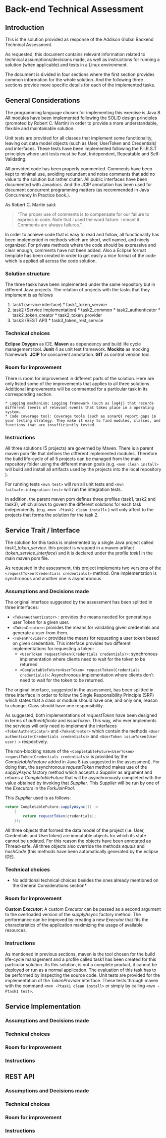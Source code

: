 # Back-end Technical Assessment

## Introduction
This is the solution provided as response of the Addison Global Backend Technical Assessment. 

As requested, this document contains relevant information related to technical assumptions/decisions made, as well as instructions for running a solution (when applicable) and tests in a Linux environment.

The document is divided in four sections where the first section provides common information for the whole solution. And the following three sections provide more specific details for each of the implemented tasks.

## General Considerations

The programming language chosen for implementing this exercise is Java 8.  All modules have been implemented following the SOLID design principles (promoted by Robert C. Martin) in order to provide a more understandable, flexible and maintainable solution. 

Unit tests are provided for all classes that implement some functionality, leaving out data model objects (such as User, UserToken and Credentials) and interfaces. These tests have been implemented following the F.I.R.S.T principles where unit tests must be Fast, Independent, Repeatable and Self-Validating.

All provided code has been properly commented. Comments have been kept to minimal use, avoiding redundant and noise comments that add no value to the solution but rather clutter. All public interfaces have been documented with Javadocs. And the JCIP annotation has been used for document concurrent programming matters (as recommended in Java Concurrency In Practice book.). 

As Robert C. Martin said: 
> "The proper use of comments is to compensate for our failure to express in code. Note that I used the word failure. I meant it. Comments are always failures.". 

In order to achieve code that is easy to read and follow, all functionality has been implemented in methods which are short, well named, and nicely organized. For private methods where the code should be expressive and clear enough, comments have not been added. Also a Eclipse format template has been created in order to get easily a nice format of the code which is applied all across the code solution.

### Solution structure

The three tasks have been implemented under the same repository but in different Java projects. The relation of projects with the tasks that they implement is as follows

  1. task1 (service interface)
  	* task1_token_service
  2. task2 (Service Implementation)
	* task2_common
	* task2_authenticator
	* task2_token_creator
	* task2_token_provider
  3. task3 (REST API)
  	* task3_token_rest_service
	
### Technical choices
**Eclipse Oxygen** as IDE. 
**Maven** as dependency and build life cycle management tool. 
**Junit** 4 as unit test framework.
**Mockito** as mocking framework.
**JCIP** for concurrent annotation.
**GIT** as control version tool. 
 
### Room for improvement

There is room for improvement in different parts of the solution. Here are only listed some of the improvements that applies to all three solutions. Additional improvements will be commented for a particular task in its corresponding section.

	* Logging mechanism: Logging framework (such as log4j) that records different levels of relevant events that takes place in a operating system. 
	* Code coverage tool: Coverage tools (such as sonarQ) report gaps in your testing strategy. They make it easy to find modules, classes, and functions that are insufficiently tested. 

### Instructions 
All three solutions (5 projects) are governed by Maven. There is a parent maven pom file that defines the different implemented modules. Therefore the build life-cycle of all 5 projects can be managed from the main repository folder using the different maven goals (e.g. `<mvn clean install>` will build and install all artifacts used by the projects into the local repository ). 

For running tests `<mvn test>` will run all unit tests and `<mvn failsafe:integration-test>` will run the integration tests. 

In addition, the parent maven pom defines three profiles (task1, task2 and task3), which allows to govern the different solutions for each task independently. (e.g. `<mvn -Ptask2 clean install>` ) will only affect to the projects that forms the solution for the task 2.   


## Service Trait / Interface

The solution for this tasks is implemented by a single Java project called *task1_token_service*. this project is wrapped in a maven artifact (*token_service_interface*) and it is declared under the profile *task1* in the main maven pom file. 

As requested in the assessment, this project implements two versions of the `<requestToken(Credentials credentials)>` method. One implementation is synchronous and another one is asynchronous.
 
### Assumptions and Decisions made

The original interface suggested by the assessment has been splitted in three interfaces:  
 - `<TokenAuthenticator>` : provides the means needed for generating a user Token for a given user.
 - `<TokenCreator>`: provides the means for validating given credentials and generate a user from them.
 - `<TokenProvider>`: provides the means for requesting a user token based on given credentials. This interface provides two different implementations for requesting a token:
 	- `<UserToken requestToken(Credentials credentials)>`: synchronous implementation where clients need to wait for the token to be returned
 	- `<CompletableFuture<UserToken> requestToken(Credentials credentials)>`: Asynchronous implementation where clients don't need to wait for the token to be returned.
 	
The original interface, suggested in the assessment, has been splitted in three interface in order to follow the Single Responsibility Principle (SRP) which states that a class or module should have one, and only one, reason to change. Class should have one responsibility. 

As suggested, both implementations of *requestToken* have been designed in terms of *authentificate* and *issueToken*. This way, who ever implements the services will only need to implement the interfaces `<TokenAuthenticator>` and `<TokenCreator>` which contain the methods `<User authenticate(Credentials credentials)>` and `<UserToken issueToken(User user) >` respectively.

The non-blocking nature of the `<CompletableFuture<UserToken> requestToken(Credentials credentials)>` is provided by the *CompletableFeature* added in Java 8 (as suggested in the assessment). For doing that, the asynchronous *requestToken* method makes use of the *supplyAsync* factory method which accepts a *Supplier* as argument and returns a *CompletableFuture* that will be asynchronously completed with the value obtained by invoking that *Supplier*. This *Supplier* will be run by one of the *Executors* in the *ForkJoinPool*.   

This *Supplier* used is as follows:

```java
return CompletableFuture.supplyAsync(() ->
	{
	    return requestToken(credentials);
	});
``` 

All three objects that formed the data model of the project (i.e. User, Credentials and UserToken) are immutable objects for which its state cannot be updated. For this reason the objects have been annotated as Thread-safe. All three objects also override the methods *equals* and *hashCode* (this methods have been automatically generated by the eclipse IDE).


### Technical choices
* No additional technical choices besides the ones already mentioned on the General Considerations section* 
### Room for improvement
**Custom *Executor*:** A custom *Executor* can be passed as a second argument to the overloaded version of the *supplyAsync* factory method. The performance can be improved by creating a new *Executor* that fits the characteristics of the application maximizing the usage of available resources.  
### Instructions 
As mentioned in previous sections, maven is the tool chosen for the build life-cycle management and a profile called task1 has been created for this particular solution. As this solution, is not a complete product, it cannot be deployed or run as a normal application. The evaluation of this task has to be performed by inspecting the source code. Unit tests are provided for the implementation of the *TokenProvider* interface. These tests through maven with the command `<mvn -Ptask1 clean install>` or simply by calling `<mvn -Ptask1 test>`.


## Service Implementation
### Assumptions and Decisions made
### Technical choices
### Room for improvement
### Instructions 

## REST API
### Assumptions and Decisions made
### Technical choices
### Room for improvement
### Instructions 
